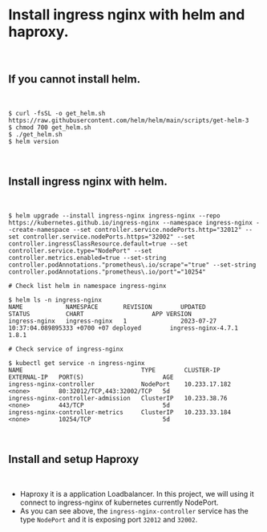 # Install ingress nginx with helm and haproxy.

<br/>

## If you cannot install helm.

<br/>

```
$ curl -fsSL -o get_helm.sh https://raw.githubusercontent.com/helm/helm/main/scripts/get-helm-3
$ chmod 700 get_helm.sh
$ ./get_helm.sh
$ helm version
```

<br/>

## Install ingress nginx with helm.

<br/>
 
```
$ helm upgrade --install ingress-nginx ingress-nginx --repo https://kubernetes.github.io/ingress-nginx --namespace ingress-nginx --create-namespace --set controller.service.nodePorts.http="32012" --set controller.service.nodePorts.https="32002" --set controller.ingressClassResource.default=true --set controller.service.type="NodePort" --set controller.metrics.enabled=true --set-string controller.podAnnotations."prometheus\.io/scrape"="true" --set-string controller.podAnnotations."prometheus\.io/port"="10254"

# Check list helm in namespace ingress-nginx

$ helm ls -n ingress-nginx
NAME            NAMESPACE       REVISION        UPDATED                                 STATUS          CHART                   APP VERSION
ingress-nginx   ingress-nginx   1               2023-07-27 10:37:04.089895333 +0700 +07 deployed        ingress-nginx-4.7.1     1.8.1 

# Check service of ingress-nginx

$ kubectl get service -n ingress-nginx
NAME                                 TYPE        CLUSTER-IP      EXTERNAL-IP   PORT(S)                      AGE
ingress-nginx-controller             NodePort    10.233.17.182   <none>        80:32012/TCP,443:32002/TCP   5d
ingress-nginx-controller-admission   ClusterIP   10.233.38.76    <none>        443/TCP                      5d
ingress-nginx-controller-metrics     ClusterIP   10.233.33.184   <none>        10254/TCP                    5d
```

<br/>

## Install and setup Haproxy

<br/>

- Haproxy it is a application Loadbalancer. In this project, we will using it connect to ingress-nginx of kubernetes currently NodePort.
- As you can see above, the `ingress-nginx-controller` service has the type `NodePort` and it is exposing port `32012` and `32002`.


